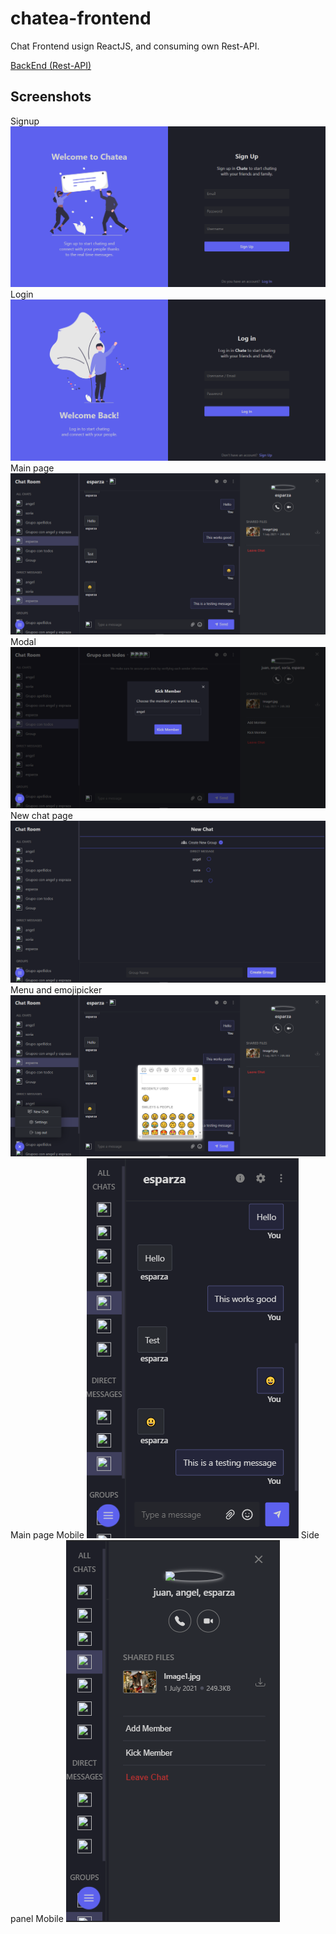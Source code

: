 # chatea-frontend

Chat Frontend usign ReactJS, and consuming own Rest-API.

[BackEnd (Rest-API)](https://github.com/JuanSoriaE/chatea-backend)

## Screenshots

Signup
![Signup image](./screenshots/signup.png)
Login
![Login image](./screenshots/login.png)
Main page
![Main page image](./screenshots/main.png)
Modal
![Modal image](./screenshots/modal.png)
New chat page
![New chat image](./screenshots/new-chat.png)
Menu and emojipicker
![Menu and emojipicker image](./screenshots/menu-emoji.png)
Main page Mobile
![Main page mobile image](./screenshots/main-mobile.png)
Side panel Mobile
![Side panel mobile image](./screenshots/side-panel-mobile.png)
